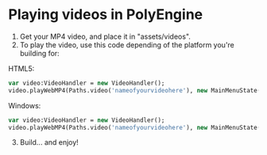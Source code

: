 # Playing videos in PolyEngine

1. Get your MP4 video, and place it in "assets/videos".
2. To play the video, use this code depending of the platform you're building for:

HTML5:
```haxe
var video:VideoHandler = new VideoHandler();
video.playWebMP4(Paths.video('nameofyourvideohere'), new MainMenuState());
```

Windows:
```haxe
var video:VideoHandler = new VideoHandler();
video.playWebMP4(Paths.video('nameofyourvideohere'), new MainMenuState(), false, true);
```
3. Build... and enjoy!
